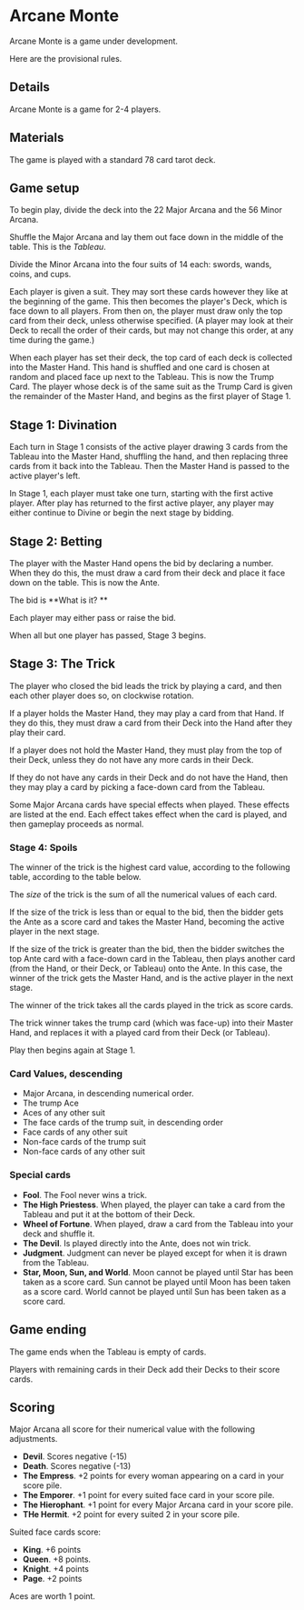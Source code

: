 # Arcane Monte

Arcane Monte is a game under development.

Here are the provisional rules.

## Details

Arcane Monte is a game for 2-4 players.

## Materials

The game is played with a standard 78 card tarot deck.

## Game setup

To begin play, divide the deck into the 22 Major Arcana and the 56 Minor Arcana.

Shuffle the Major Arcana and lay them out face down in the middle of the table.
This is the *Tableau*.

Divide the Minor Arcana into the four suits of 14 each: swords, wands, coins, and cups.

Each player is given a suit.
They may sort these cards however they like at the beginning of the game.
This then becomes the player's Deck, which is face down to all players.
From then on, the player must draw only the top card from their deck,
unless otherwise specified.
(A player may look at their Deck to recall the order of their cards, but may not change this order, at any time during the game.)

When each player has set their deck, the top card of each deck is collected into the Master Hand.
This hand is shuffled and one card is chosen at random and placed
face up next to the Tableau.
This is now the Trump Card.
The player whose deck is of the same suit as the Trump Card is given the remainder of the Master Hand, and begins as the first player of Stage 1.

## Stage 1: Divination

Each turn in Stage 1 consists of the active player drawing 3 cards from the Tableau into the Master Hand, shuffling the hand, and then replacing three cards from it back into the Tableau. Then the Master Hand is passed to the active player's left.

In Stage 1, each player must take one turn, starting with the first active player.
After play has returned to the first active player, any player may either continue to Divine or begin the next stage by bidding.

## Stage 2: Betting

The player with the Master Hand opens the bid by declaring a number.
When they do this, the must draw a card from their deck and place it face down on the table. This is now the Ante.

The bid is **What is it? **

Each player may either pass or raise the bid.

When all but one player has passed, Stage 3 begins.

## Stage 3: The Trick

The player who closed the bid leads the trick by playing a card, and then each other player does so, on clockwise rotation.

If a player holds the Master Hand, they may play a card from that Hand. If they do this, they must draw a card from their Deck into the Hand after they play their card.

If a player does not hold the Master Hand, they must play from the top
of their Deck, unless they do not have any more cards in their Deck.

If they do not have any cards in their Deck and do not have the Hand,
then they may play a card by picking a face-down card from the Tableau.

Some Major Arcana cards have special effects when played.
These effects are listed at the end.
Each effect takes effect when the card is played, and then gameplay proceeds as normal.

### Stage 4: Spoils

The winner of the trick is the highest card value, according to the following
table, according to the table below.

The *size* of the trick is the sum of all the numerical values of each card.

If the size of the trick is less than or equal to the bid, then the bidder gets the Ante as a score card and takes the Master Hand, becoming the active player in the next stage.

If the size of the trick is greater than the bid, then the bidder switches the top Ante card with a face-down card in the Tableau, then plays another card (from the Hand, or their Deck, or Tableau) onto the Ante. In this case, the winner of the trick gets the Master Hand, and is the active player in the next stage.

The winner of the trick takes all the cards played in the trick as score cards.

The trick winner takes the trump card (which was face-up) into their Master Hand, and replaces it with a played card from their Deck (or Tableau).

Play then begins again at Stage 1.

### Card Values, descending

- Major Arcana, in descending numerical order.
- The trump Ace
- Aces of any other suit
- The face cards of the trump suit, in descending order
- Face cards of any other suit
- Non-face cards of the trump suit
- Non-face cards of any other suit

### Special cards

- **Fool**. The Fool never wins a trick.
- **The High Priestess**. When played, the player can take a card from the Tableau and put it at the bottom of their Deck. 
- **Wheel of Fortune**. When played, draw a card from the Tableau into your deck and shuffle it.
- **The Devil**. Is played directly into the Ante, does not win trick.
- **Judgment**. Judgment can never be played except for when it is drawn from the Tableau.
- **Star, Moon, Sun, and World**. Moon cannot be played until Star has been taken as a score card. Sun cannot be played until Moon has been taken as a score card. World cannot be played until Sun has been taken as a score card.

## Game ending

The game ends when the Tableau is empty of cards.

Players with remaining cards in their Deck add their Decks to their
score cards.

## Scoring

Major Arcana all score for their numerical value with the following adjustments.

- **Devil**. Scores negative (-15)
- **Death**. Scores negative (-13)
- **The Empress**. +2 points for every woman appearing on a card in your score pile.
- **The Emporer**. +1 point for every suited face card in your score pile.
- **The Hierophant**. +1 point for every Major Arcana card in your score pile.
- **THe Hermit**. +2 point for every suited 2 in your score pile.

Suited face cards score:

- **King**. +6 points
- **Queen**. +8 points.
- **Knight**. +4 points
- **Page**. +2 points

Aces are worth 1 point.